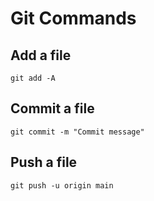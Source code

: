 # Git Commands

## Add a file

`git add -A`

## Commit a file

`git commit -m "Commit message"`

## Push a file

`git push -u origin main`
